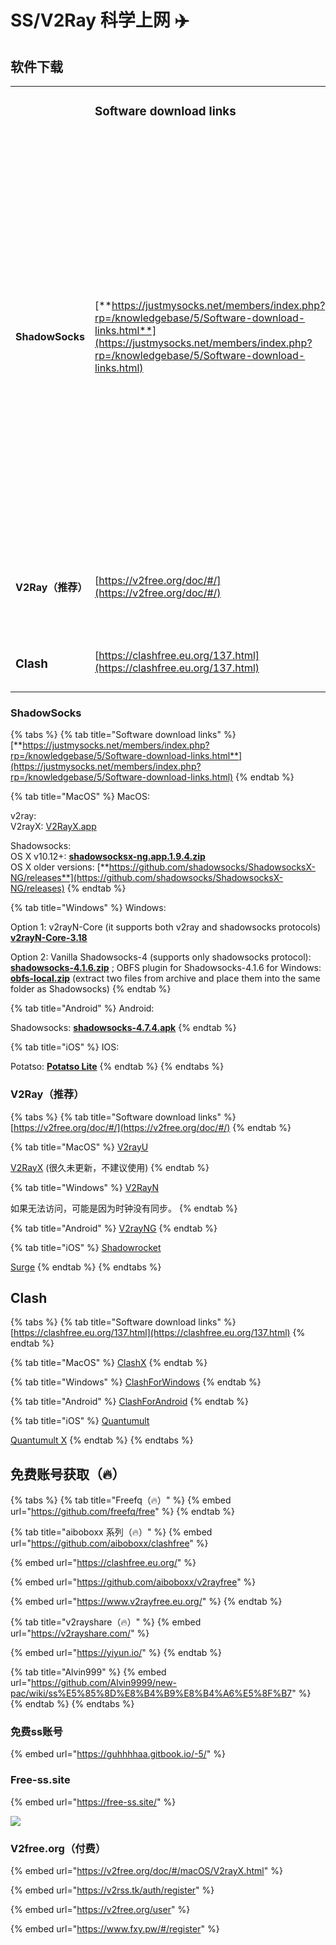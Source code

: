 # SS/V2Ray 科学上网 ✈️

## 软件下载

|                      |                                                                                                                                                                                              |                                                                                                                                                                                                                                                                                                                                                                                                                                                                            |                                                                                                                                                                                                                                                                                                                                                                                                                                                                                                                                                                                                                                                            |                                                                                                    |                                                                                                                                                                                                                |
| -------------------- | -------------------------------------------------------------------------------------------------------------------------------------------------------------------------------------------- | -------------------------------------------------------------------------------------------------------------------------------------------------------------------------------------------------------------------------------------------------------------------------------------------------------------------------------------------------------------------------------------------------------------------------------------------------------------------------- | ---------------------------------------------------------------------------------------------------------------------------------------------------------------------------------------------------------------------------------------------------------------------------------------------------------------------------------------------------------------------------------------------------------------------------------------------------------------------------------------------------------------------------------------------------------------------------------------------------------------------------------------------------------- | -------------------------------------------------------------------------------------------------- | -------------------------------------------------------------------------------------------------------------------------------------------------------------------------------------------------------------- |
|                      | <h3>Software download links</h3>                                                                                                                                                             | <h3>MacOS</h3>                                                                                                                                                                                                                                                                                                                                                                                                                                                             | <h3>Windows</h3>                                                                                                                                                                                                                                                                                                                                                                                                                                                                                                                                                                                                                                           | <h3>Android</h3>                                                                                   | <h3>iOS</h3>                                                                                                                                                                                                   |
| <h4>ShadowSocks</h4> | [**https://justmysocks.net/members/index.php?rp=/knowledgebase/5/Software-download-links.html**](https://justmysocks.net/members/index.php?rp=/knowledgebase/5/Software-download-links.html) | <ul><li>v2ray:<br>V2rayX: <a href="https://justmysocks.net/members/dist/V2RayX.app.zip">V2RayX.app</a></li></ul><ul><li>Shadowsocks:<br>OS X v10.12+: <a href="https://justmysocks.net/members/dist/osx-shadowsocksx-ng.app.1.9.4.zip"><strong>shadowsocksx-ng.app.1.9.4.zip</strong></a><br>OS X older versions: <a href="https://github.com/shadowsocks/ShadowsocksX-NG/releases"><strong>https://github.com/shadowsocks/ShadowsocksX-NG/releases</strong></a></li></ul> | <ul><li>Option 1: v2rayN-Core (it supports both v2ray and shadowsocks protocols) <a href="https://justmysocks.net/members/dist/v2rayn-core-3.18.zip"><strong>v2rayN-Core-3.18</strong></a></li></ul><ul><li>Option 2: Vanilla Shadowsocks-4 (supports only shadowsocks protocol): <a href="https://justmysocks.net/members/dist/windows-shadowsocks-4.1.6.zip"><strong>shadowsocks-4.1.6.zip</strong></a> ; OBFS plugin for Shadowsocks-4.1.6 for Windows: <a href="https://justmysocks.net/members/dist/obfs-local.zip"><strong>obfs-local.zip</strong></a> (extract two files from archive and place them into the same folder as Shadowsocks)</li></ul> | [**shadowsocks-4.7.4.apk**](https://justmysocks.net/members/dist/com.github.shadowsocks-4.7.4.apk) | [**Potatso Lite**](https://apps.apple.com/us/app/potatso-lite/id1239860606)                                                                                                                                    |
| <h4>V2Ray（推荐）</h4>   | [https://v2free.org/doc/#/](https://v2free.org/doc/#/)                                                                                                                                       | <ul><li><a href="https://github.com/yanue/V2rayU/releases">V2rayU</a></li></ul><ul><li><a href="https://github.com/Cenmrev/V2RayX/releases">V2RayX</a> (很久未更新，不建议使用)</li></ul>                                                                                                                                                                                                                                                                                             | <p><a href="https://github.com/2dust/v2rayN/releases/download/4.20/v2rayN-Core.zip">V2RayN</a></p><p>如果无法访问，可能是因为时钟没有同步。</p>                                                                                                                                                                                                                                                                                                                                                                                                                                                                                                                               | [V2rayNG](https://github.com/2dust/v2rayNG/releases)                                               | <ul><li><a href="https://apps.apple.com/us/app/shadowrocket/id932747118">Shadowrocket</a></li></ul><ul><li><a href="https://apps.apple.com/us/app/surge-4/id1442620678">Surge</a></li></ul>                    |
| <h3>Clash</h3>       | [https://clashfree.eu.org/137.html](https://clashfree.eu.org/137.html)                                                                                                                       | [ClashX](https://github.com/yichengchen/clashX/releases)                                                                                                                                                                                                                                                                                                                                                                                                                   | [ClashForWindows](https://github.com/Fndroid/clash\_for\_windows\_pkg/releases)                                                                                                                                                                                                                                                                                                                                                                                                                                                                                                                                                                            | [ClashForAndroid](https://github.com/Kr328/ClashForAndroid/releases)                               | <ul><li><a href="https://apps.apple.com/us/app/quantumult/id1252015438?l=zh">Quantumult</a></li></ul><ul><li><a href="https://apps.apple.com/us/app/quantumult-x/id1443988620?l=zh">Quantumult X</a></li></ul> |

### ShadowSocks

{% tabs %}
{% tab title="Software download links" %}
[**https://justmysocks.net/members/index.php?rp=/knowledgebase/5/Software-download-links.html**](https://justmysocks.net/members/index.php?rp=/knowledgebase/5/Software-download-links.html)
{% endtab %}

{% tab title="MacOS" %}
MacOS:

v2ray:\
V2rayX: [V2RayX.app](https://justmysocks.net/members/dist/V2RayX.app.zip)

Shadowsocks:\
OS X v10.12+: [**shadowsocksx-ng.app.1.9.4.zip**](https://justmysocks.net/members/dist/osx-shadowsocksx-ng.app.1.9.4.zip)\
OS X older versions: [**https://github.com/shadowsocks/ShadowsocksX-NG/releases**](https://github.com/shadowsocks/ShadowsocksX-NG/releases)
{% endtab %}

{% tab title="Windows" %}
Windows:

Option 1: v2rayN-Core (it supports both v2ray and shadowsocks protocols) [**v2rayN-Core-3.18**](https://justmysocks.net/members/dist/v2rayn-core-3.18.zip)

Option 2: Vanilla Shadowsocks-4 (supports only shadowsocks protocol): [**shadowsocks-4.1.6.zip**](https://justmysocks.net/members/dist/windows-shadowsocks-4.1.6.zip) ; OBFS plugin for Shadowsocks-4.1.6 for Windows: [**obfs-local.zip**](https://justmysocks.net/members/dist/obfs-local.zip) (extract two files from archive and place them into the same folder as Shadowsocks)
{% endtab %}

{% tab title="Android" %}
Android:

Shadowsocks: [**shadowsocks-4.7.4.apk**](https://justmysocks.net/members/dist/com.github.shadowsocks-4.7.4.apk)
{% endtab %}

{% tab title="iOS" %}
IOS:

Potatso: [**Potatso Lite**](https://apps.apple.com/us/app/potatso-lite/id1239860606)
{% endtab %}
{% endtabs %}

### V2Ray（推荐）

{% tabs %}
{% tab title="Software download links" %}
[https://v2free.org/doc/#/](https://v2free.org/doc/#/)
{% endtab %}

{% tab title="MacOS" %}
[V2rayU](https://github.com/yanue/V2rayU/releases)

[V2RayX](https://github.com/Cenmrev/V2RayX/releases) (很久未更新，不建议使用)
{% endtab %}

{% tab title="Windows" %}
[V2RayN](https://github.com/2dust/v2rayN/releases/download/4.20/v2rayN-Core.zip)

如果无法访问，可能是因为时钟没有同步。
{% endtab %}

{% tab title="Android" %}
[V2rayNG](https://github.com/2dust/v2rayNG/releases)
{% endtab %}

{% tab title="iOS" %}
[Shadowrocket](https://apps.apple.com/us/app/shadowrocket/id932747118)

[Surge](https://apps.apple.com/us/app/surge-4/id1442620678)
{% endtab %}
{% endtabs %}

## Clash

{% tabs %}
{% tab title="Software download links" %}
[https://clashfree.eu.org/137.html](https://clashfree.eu.org/137.html)
{% endtab %}

{% tab title="MacOS" %}
[ClashX](https://github.com/yichengchen/clashX/releases)
{% endtab %}

{% tab title="Windows" %}
[ClashForWindows](https://github.com/Fndroid/clash\_for\_windows\_pkg/releases)
{% endtab %}

{% tab title="Android" %}
[ClashForAndroid](https://github.com/Kr328/ClashForAndroid/releases)
{% endtab %}

{% tab title="iOS" %}
[Quantumult](https://apps.apple.com/us/app/quantumult/id1252015438?l=zh)

[Quantumult X](https://apps.apple.com/us/app/quantumult-x/id1443988620?l=zh)
{% endtab %}
{% endtabs %}

## 免费账号获取（🔥）

{% tabs %}
{% tab title="Freefq（🔥）" %}
{% embed url="https://github.com/freefq/free" %}
{% endtab %}

{% tab title="aiboboxx 系列（🔥）" %}
{% embed url="https://github.com/aiboboxx/clashfree" %}

{% embed url="https://clashfree.eu.org/" %}

{% embed url="https://github.com/aiboboxx/v2rayfree" %}

{% embed url="https://www.v2rayfree.eu.org/" %}
{% endtab %}

{% tab title="v2rayshare（🔥）" %}
{% embed url="https://v2rayshare.com/" %}

{% embed url="https://yiyun.io/" %}
{% endtab %}

{% tab title="Alvin999" %}
{% embed url="https://github.com/Alvin9999/new-pac/wiki/ss%E5%85%8D%E8%B4%B9%E8%B4%A6%E5%8F%B7" %}
{% endtab %}
{% endtabs %}

### 免费ss账号

{% embed url="https://guhhhhaa.gitbook.io/-5/" %}

### Free-ss.site

{% embed url="https://free-ss.site/" %}

![](../.gitbook/assets/direct\_access.png)

### V2free.org（付费）

{% embed url="https://v2free.org/doc/#/macOS/V2rayX.html" %}

{% embed url="https://v2rss.tk/auth/register" %}

{% embed url="https://v2free.org/user" %}

{% embed url="https://www.fxy.pw/#/register" %}
